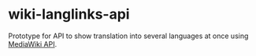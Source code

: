 # wiki-langlinks-api

Prototype for API to show translation into several languages at once using [MediaWiki API](https://www.mediawiki.org/wiki/API:Main_page).

